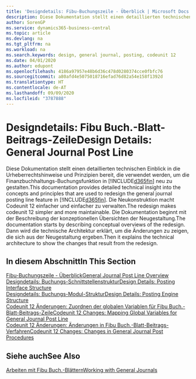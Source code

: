 ```yaml
---
title: 'Designdetails: Fibu-Buchungszeile - Überblick | Microsoft Docs'
description: Diese Dokumentation stellt einen detaillierten technischen Einblick in die Urheberrechtshinweise und Prinzipien bereit, die verwendet werden, um die Finanzbuchhaltungs-Buchungsfunktion in Business Central neu zu gestalten.
author: SorenGP
ms.service: dynamics365-business-central
ms.topic: article
ms.devlang: na
ms.tgt_pltfrm: na
ms.workload: na
ms.search.keywords: design, general journal, posting, codeunit 12
ms.date: 04/01/2020
ms.author: edupont
ms.openlocfilehash: 4186a97957e48b6d36c478d0280374cce0fbfc76
ms.sourcegitcommit: a80afd4e5075018716efad76d82a54e158f1392d
ms.translationtype: HT
ms.contentlocale: de-AT
ms.lasthandoff: 09/09/2020
ms.locfileid: "3787888"
---
```

# <a name="design-details-general-journal-post-line"></a><span data-ttu-id="2ff5c-103">Designdetails: Fibu Buch.-Blatt-Beitrags-Zeile</span><span class="sxs-lookup"><span data-stu-id="2ff5c-103">Design Details: General Journal Post Line</span></span>
<span data-ttu-id="2ff5c-104">Diese Dokumentation stellt einen detaillierten technischen Einblick in die Urheberrechtshinweise und Prinzipien bereit, die verwendet werden, um die Finanzbuchhaltungs-Buchungsfunktion in [!INCLUDE[d365fin](includes/d365fin_md.md)] neu zu gestalten.</span><span class="sxs-lookup"><span data-stu-id="2ff5c-104">This documentation provides detailed technical insight into the concepts and principles that are used to redesign the general journal posting line feature in [!INCLUDE[d365fin](includes/d365fin_md.md)].</span></span> <span data-ttu-id="2ff5c-105">Die Neukonstruktion macht Codeunit 12 einfacher und einfacher zu verwalten.</span><span class="sxs-lookup"><span data-stu-id="2ff5c-105">The redesign makes codeunit 12 simpler and more maintainable.</span></span> <span data-ttu-id="2ff5c-106">Die Dokumentation beginnt mit der Beschreibung der konzeptionellen Übersichten der Neugestaltung.</span><span class="sxs-lookup"><span data-stu-id="2ff5c-106">The documentation starts by describing conceptual overviews of the redesign.</span></span> <span data-ttu-id="2ff5c-107">Dann wird die technische Architektur erklärt, um die Änderungen zu zeigen, die sich aus der Neugestaltung ergeben.</span><span class="sxs-lookup"><span data-stu-id="2ff5c-107">Then it explains the technical architecture to show the changes that result from the redesign.</span></span>  

## <a name="in-this-section"></a><span data-ttu-id="2ff5c-108">In diesem Abschnitt</span><span class="sxs-lookup"><span data-stu-id="2ff5c-108">In This Section</span></span>  
[<span data-ttu-id="2ff5c-109">Fibu-Buchungszeile - Überblick</span><span class="sxs-lookup"><span data-stu-id="2ff5c-109">General Journal Post Line Overview</span></span>](design-details-general-journal-post-line-overview.md)  
[<span data-ttu-id="2ff5c-110">Designdetails: Buchungs-Schnittstellenstruktur</span><span class="sxs-lookup"><span data-stu-id="2ff5c-110">Design Details: Posting Interface Structure</span></span>](design-details-posting-interface-structure.md)  
[<span data-ttu-id="2ff5c-111">Designdetails: Buchungs-Modul-Struktur</span><span class="sxs-lookup"><span data-stu-id="2ff5c-111">Design Details: Posting Engine Structure</span></span>](design-details-posting-engine-structure.md)  
[<span data-ttu-id="2ff5c-112">Codeunit 12 Änderungen: Zuordnen der globalen Variablen für Fibu Buch.-Blatt-Beitrags-Zeile</span><span class="sxs-lookup"><span data-stu-id="2ff5c-112">Codeunit 12 Changes: Mapping Global Variables for General Journal Post Line</span></span>](design-details-codeunit-12-changes-mapping-global-variables-for-general-journal-post-line.md)  
[<span data-ttu-id="2ff5c-113">Codeunit 12 Änderungen: Änderungen in Fibu Buch.-Blatt-Beitrags-Verfahren</span><span class="sxs-lookup"><span data-stu-id="2ff5c-113">Codeunit 12 Changes: Changes in General Journal Post Procedures</span></span>](design-details-codeunit-12-changes-changes-in-general-journal-post-procedures.md)  

## <a name="see-also"></a><span data-ttu-id="2ff5c-114">Siehe auch</span><span class="sxs-lookup"><span data-stu-id="2ff5c-114">See Also</span></span>  
[<span data-ttu-id="2ff5c-115">Arbeiten mit Fibu Buch.-Blättern</span><span class="sxs-lookup"><span data-stu-id="2ff5c-115">Working with General Journals</span></span>](ui-work-general-journals.md)
